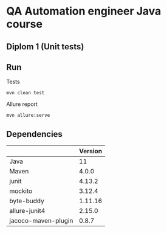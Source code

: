 # QA Automation engineer Java course
## Diplom 1 (Unit tests)
## Run
Tests

```
mvn clean test
```
Allure report

```
mvn allure:serve
```

## Dependencies
|  | Version |
| ------ | ------ |
| Java  | 11 |
| Maven  | 4.0.0 |
| junit | 4.13.2 |
| mockito | 3.12.4 |
| byte-buddy | 1.11.16 |
| allure-junit4 | 2.15.0 |
| jacoco-maven-plugin | 0.8.7 |